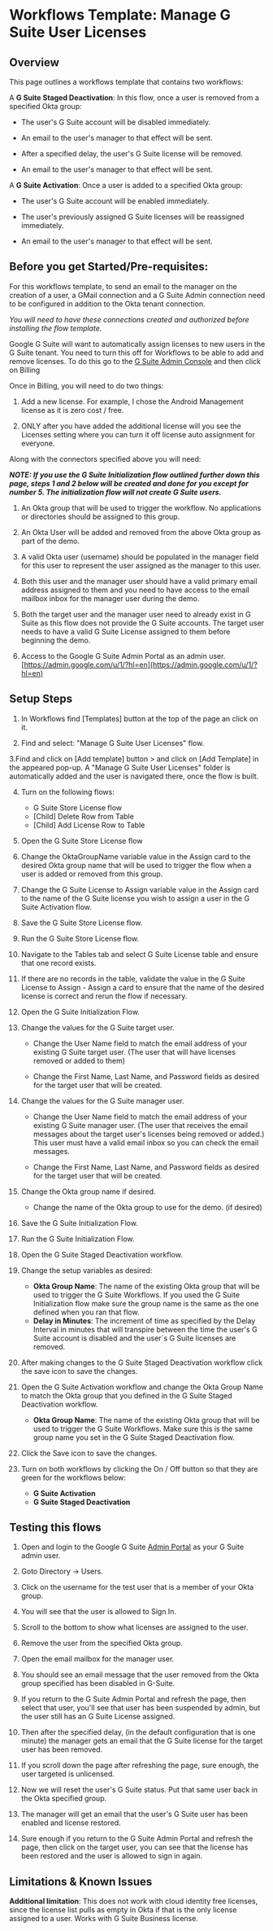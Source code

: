 # Workflows Template: Manage G Suite User Licenses

## Overview

This page outlines a workflows template that contains two workflows:

A **G Suite Staged Deactivation**: In this flow, once a user is removed from a specified Okta group:

* The user's G Suite account will be disabled immediately.

* An email to the user's manager to that effect will be sent.

* After a specified delay, the user's G Suite license will be removed.

* An email to the user's manager to that effect will be sent.


A **G Suite Activation**: Once a user is added to a specified Okta group:

* The user's G Suite account will be enabled immediately.

* The user's previously assigned G Suite licenses will be reassigned immediately.

* An email to the user's manager to that effect will be sent.


## Before you get Started/Pre-requisites: 

For this workflows template, to send an email to the manager on the creation of a user, a GMail connection and a G Suite Admin connection need to be configured in addition to the Okta tenant connection.

_You will need to have these connections created and authorized before installing the flow template._

Google G Suite will want to automatically assign licenses to new users in the G Suite tenant. You need to turn this off for Workflows to be able to add and remove licenses. To do this go to the [ G Suite Admin Console](https://admin.google.com/u/1/ac/home) and then click on Billing

Once in Billing, you will need to do two things:

1. 	Add a new license. For example, I chose the Android Management license as it is zero cost / free.

2. 	ONLY after you have added the additional license will you see the Licenses setting where you can turn it off license auto assignment for everyone.


Along with the connectors specified above you will need:

**_NOTE: If you use the G Suite Initialization flow outlined further down this page, steps 1 and 2 below will be created and done for you except for number 5. The initialization flow will not create G Suite users._**

1. 	An Okta group that will be used to trigger the workflow. No applications or directories should be assigned to this group.

2. 	An Okta User will be added and removed from the above Okta group as part of the demo.

3. 	A valid Okta user (username) should be populated in the manager field for this user to represent the user assigned as the manager to this user.

4. 	Both this user and the manager user should have a valid primary email address assigned to them and you need to have access to the email mailbox inbox for the manager user during the demo.

5. 	Both the target user and the manager user need to already exist in G Suite as this flow does not provide the G Suite accounts. The target user needs to have a valid G Suite License assigned to them before beginning the demo.

6. 	Access to the Google G Suite Admin Portal as an admin user. [https://admin.google.com/u/1/?hl=en](https://admin.google.com/u/1/?hl=en)


## Setup Steps

1. In Workflows find [Templates] button at the top of the page an click on it.

2. Find and select: "Manage G Suite User Licenses" flow.

3.Find and click on [Add template] button > and click on  [Add Template] in the  appeared pop-up. A "Manage G Suite User Licenses" folder is automatically added and the user is navigated there, once the flow is built.

4. Turn on the following flows:

    *   G Suite Store License flow
    *   [Child] Delete Row from Table
    *   [Child] Add License Row to Table

5. Open the G Suite Store License flow

6. Change the OktaGroupName variable value in the Assign card to the desired Okta group name that will be used to trigger the flow when a user is added or removed from this group.

7. Change the G Suite License to Assign variable value in the Assign card to the name of the G Suite license you wish to assign a user in the G Suite Activation flow.

8. Save the G Suite Store License flow.

9. Run the G Suite Store License flow.

10. Navigate to the Tables tab and select G Suite License table and ensure that one record exists.

11. If there are no records in the table, validate the value in the G Suite License to Assign - Assign a card to ensure that the name of the desired license is correct and rerun the flow if necessary.

12. Open the G Suite Initialization Flow.

13. Change the values for the G Suite target user.

    * Change the User Name field to match the email address of your existing G Suite target user. (The user that will have licenses removed or added to them)

    * Change the First Name, Last Name, and Password fields as desired for the target user that will be created.

14. Change the values for the G Suite manager user.

    * Change the User Name field to match the email address of your existing G Suite manager user. (The user that receives the email messages about the target user's licenses being removed or added.) This user must have a valid email inbox so you can check the email messages.

    * Change the First Name, Last Name, and Password fields as desired for the target user that will be created.

15. Change the Okta group name if desired.

    * Change the name of the Okta group to use for the demo. (if desired)

16. Save the G Suite Initialization Flow.

17. Run the G Suite Initialization Flow.

18. Open the G Suite Staged Deactivation workflow.

19. Change the setup variables as desired:
    * **Okta Group Name**: The name of the existing Okta group that will be used to trigger the G Suite Workflows. If you used the G Suite Initialization flow make sure the group name is the same as the one defined when you ran that flow.
    * **Delay in Minutes**: The increment of time as specified by the Delay Interval in minutes that will transpire between the time the user's G Suite account is disabled and the user`s G Suite licenses are removed.

20. After making changes to the G Suite Staged Deactivation workflow click the save icon to save the changes.

21. Open the G Suite Activation workflow and change the Okta Group Name to match the Okta group that you defined in the G Suite Staged Deactivation workflow.
    * **Okta Group Name**:  The name of the existing Okta group that will be used to trigger the G Suite Workflows. Make sure this is the same group name you set in the G Suite Staged Deactivation flow.

22. Click the Save icon to save the changes.

23. Turn on both workflows by clicking the On / Off button so that they are green for the workflows below:
    * **G Suite Activation**
    * **G Suite Staged Deactivation**


## Testing this flows

1. Open and login to the Google G Suite [ Admin Portal](https://admin.google.com/u/1/?hl=en) as your G Suite admin user.

2. Goto Directory -> Users.

3. Click on the username for the test user that is a member of your Okta group.

4. You will see that the user is allowed to Sign In.

5. Scroll to the bottom to show what licenses are assigned to the user.

6. Remove the user from the specified Okta group.

7. Open the email mailbox for the manager user.

8. You should see an email message that the user removed from the Okta group specified has been disabled in G-Suite.

9. If you return to the G Suite Admin Portal and refresh the page, then select that user, you'll see that user has been suspended by admin, but the user still has an G Suite License assigned.

10. Then after the specified delay, (in the default configuration that is one minute) the manager gets an email that the G Suite license for the target user has been removed.

11. If you scroll down the page after refreshing the page, sure enough, the user targeted is unlicensed.

12. Now we will reset the user's G Suite status. Put that same user back in the Okta specified group.

13. The manager will get an email that the user's G Suite user has been enabled and license restored.

14. Sure enough if you return to the G Suite Admin Portal and refresh the page, then click on the target user, you can see that the license has been restored and the user is allowed to sign in again.


## Limitations & Known Issues

**Additional limitation**: This does not work with cloud identity free licenses, since the license list pulls as empty in Okta if that is the only license assigned to a user. Works with G Suite Business license.

